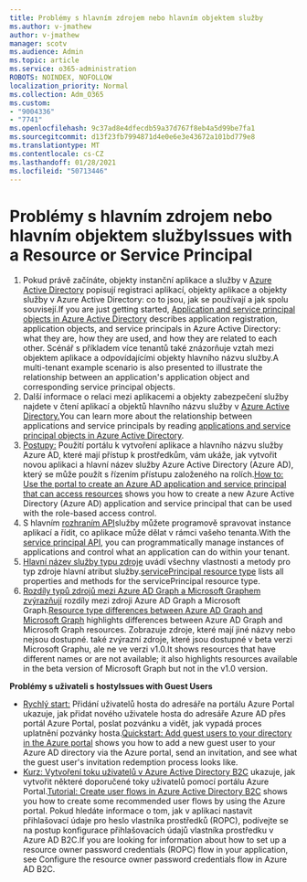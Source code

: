 ```yaml
---
title: Problémy s hlavním zdrojem nebo hlavním objektem služby
ms.author: v-jmathew
author: v-jmathew
manager: scotv
ms.audience: Admin
ms.topic: article
ms.service: o365-administration
ROBOTS: NOINDEX, NOFOLLOW
localization_priority: Normal
ms.collection: Adm_O365
ms.custom:
- "9004336"
- "7741"
ms.openlocfilehash: 9c37ad8e4dfecdb59a37d767f8eb4a5d99be7fa1
ms.sourcegitcommit: d13f23fb7994871d4e0e6e3e43672a101bd779e8
ms.translationtype: MT
ms.contentlocale: cs-CZ
ms.lasthandoff: 01/28/2021
ms.locfileid: "50713446"
---
```

# <a name="issues-with-a-resource-or-service-principal"></a><span data-ttu-id="164eb-102">Problémy s hlavním zdrojem nebo hlavním objektem služby</span><span class="sxs-lookup"><span data-stu-id="164eb-102">Issues with a Resource or Service Principal</span></span>

1. <span data-ttu-id="164eb-103">Pokud právě začínáte, objekty instanční aplikace a služby v [Azure Active Directory](https://docs.microsoft.com/azure/active-directory/develop/app-objects-and-service-principals) popisují registraci aplikací, objekty aplikace a objekty služby v Azure Active Directory: co to jsou, jak se používají a jak spolu souvisejí.</span><span class="sxs-lookup"><span data-stu-id="164eb-103">If you are just getting started, [Application and service principal objects in Azure Active Directory](https://docs.microsoft.com/azure/active-directory/develop/app-objects-and-service-principals) describes application registration, application objects, and service principals in Azure Active Directory: what they are, how they are used, and how they are related to each other.</span></span> <span data-ttu-id="164eb-104">Scénář s příkladem více tenantů také znázorňuje vztah mezi objektem aplikace a odpovídajícími objekty hlavního názvu služby.</span><span class="sxs-lookup"><span data-stu-id="164eb-104">A multi-tenant example scenario is also presented to illustrate the relationship between an application's application object and corresponding service principal objects.</span></span>
2. <span data-ttu-id="164eb-105">Další informace o relaci mezi aplikacemi a objekty zabezpečení služby najdete v čtení aplikací a objektů hlavního názvu služby v [Azure Active Directory.](https://docs.microsoft.com/azure/active-directory/develop/app-objects-and-service-principals)</span><span class="sxs-lookup"><span data-stu-id="164eb-105">You can learn more about the relationship between applications and service principals by reading [applications and service principal objects in Azure Active Directory](https://docs.microsoft.com/azure/active-directory/develop/app-objects-and-service-principals).</span></span>
3. <span data-ttu-id="164eb-106">[Postupy:](https://docs.microsoft.com/azure/active-directory/develop/howto-create-service-principal-portal) Použití portálu k vytvoření aplikace a hlavního názvu služby Azure AD, které mají přístup k prostředkům, vám ukáže, jak vytvořit novou aplikaci a hlavní název služby Azure Active Directory (Azure AD), který se může použít s řízením přístupu založeného na rolích.</span><span class="sxs-lookup"><span data-stu-id="164eb-106">[How to: Use the portal to create an Azure AD application and service principal that can access resources](https://docs.microsoft.com/azure/active-directory/develop/howto-create-service-principal-portal) shows you how to create a new Azure Active Directory (Azure AD) application and service principal that can be used with the role-based access control.</span></span>
4. <span data-ttu-id="164eb-107">S hlavním [rozhraním API](https://docs.microsoft.com/graph/api/resources/serviceprincipal)služby můžete programově spravovat instance aplikací a řídit, co aplikace může dělat v rámci vašeho tenanta.</span><span class="sxs-lookup"><span data-stu-id="164eb-107">With the [service principal API](https://docs.microsoft.com/graph/api/resources/serviceprincipal), you can programmatically manage instances of applications and control what an application can do within your tenant.</span></span>
5. <span data-ttu-id="164eb-108">[Hlavní název služby typu zdroje](https://docs.microsoft.com/graph/api/resources/serviceprincipal) uvádí všechny vlastnosti a metody pro typ zdroje hlavní atribut služby.</span><span class="sxs-lookup"><span data-stu-id="164eb-108">[servicePrincipal resource type](https://docs.microsoft.com/graph/api/resources/serviceprincipal) lists all properties and methods for the servicePrincipal resource type.</span></span>
6. <span data-ttu-id="164eb-109">[Rozdíly typů zdrojů mezi Azure AD Graph a Microsoft Graphem zvýrazňují](https://docs.microsoft.com/graph/migrate-azure-ad-graph-resource-differences) rozdíly mezi zdroji Azure AD Graph a Microsoft Graph.</span><span class="sxs-lookup"><span data-stu-id="164eb-109">[Resource type differences between Azure AD Graph and Microsoft Graph](https://docs.microsoft.com/graph/migrate-azure-ad-graph-resource-differences) highlights differences between Azure AD Graph and Microsoft Graph resources.</span></span> <span data-ttu-id="164eb-110">Zobrazuje zdroje, které mají jiné názvy nebo nejsou dostupné. také zvýrazní zdroje, které jsou dostupné v beta verzi Microsoft Graphu, ale ne ve verzi v1.0.</span><span class="sxs-lookup"><span data-stu-id="164eb-110">It shows resources that have different names or are not available; it also highlights resources available in the beta version of Microsoft Graph but not in the v1.0 version.</span></span>

<span data-ttu-id="164eb-111">**Problémy s uživateli s hosty**</span><span class="sxs-lookup"><span data-stu-id="164eb-111">**Issues with Guest Users**</span></span>

- <span data-ttu-id="164eb-112">[Rychlý start:](https://docs.microsoft.com/azure/active-directory/external-identities/b2b-quickstart-add-guest-users-portal#prerequisites) Přidání uživatelů hosta do adresáře na portálu Azure Portal ukazuje, jak přidat nového uživatele hosta do adresáře Azure AD přes portál Azure Portal, poslat pozvánku a vidět, jak vypadá proces uplatnění pozvánky hosta.</span><span class="sxs-lookup"><span data-stu-id="164eb-112">[Quickstart: Add guest users to your directory in the Azure portal](https://docs.microsoft.com/azure/active-directory/external-identities/b2b-quickstart-add-guest-users-portal#prerequisites) shows you how to add a new guest user to your Azure AD directory via the Azure portal, send an invitation, and see what the guest user's invitation redemption process looks like.</span></span>
- <span data-ttu-id="164eb-113">[Kurz: Vytvoření toku uživatelů v Azure Active Directory B2C](https://docs.microsoft.com/azure/active-directory-b2c/tutorial-create-user-flows) ukazuje, jak vytvořit některé doporučené toky uživatelů pomocí portálu Azure Portal.</span><span class="sxs-lookup"><span data-stu-id="164eb-113">[Tutorial: Create user flows in Azure Active Directory B2C](https://docs.microsoft.com/azure/active-directory-b2c/tutorial-create-user-flows) shows you how to create some recommended user flows by using the Azure portal.</span></span> <span data-ttu-id="164eb-114">Pokud hledáte informace o tom, jak v aplikaci nastavit přihlašovací údaje pro heslo vlastníka prostředků (ROPC), podívejte se na postup konfigurace přihlašovacích údajů vlastníka prostředku v Azure AD B2C.</span><span class="sxs-lookup"><span data-stu-id="164eb-114">If you are looking for information about how to set up a resource owner password credentials (ROPC) flow in your application, see Configure the resource owner password credentials flow in Azure AD B2C.</span></span>
